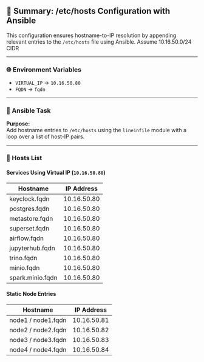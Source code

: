 ## 🧾 Summary: /etc/hosts Configuration with Ansible


This configuration ensures hostname-to-IP resolution by appending relevant entries to the `/etc/hosts` file using Ansible.
Assume 10.16.50.0/24 CIDR

---

### 🌐 Environment Variables

- `VIRTUAL_IP` → `10.16.50.80`  
- `FQDN` → `fqdn`

---

### 🔧 Ansible Task

**Purpose:**  
Add hostname entries to `/etc/hosts` using the `lineinfile` module with a loop over a list of host-IP pairs.

---

### 📌 Hosts List

#### Services Using Virtual IP (`10.16.50.80`)
| Hostname                                | IP Address      |
|-----------------------------------------|-----------------|
| keyclock.fqdn             | 10.16.50.80     |
| postgres.fqdn             | 10.16.50.80     |
| metastore.fqdn            | 10.16.50.80     |
| superset.fqdn             | 10.16.50.80     |
| airflow.fqdn              | 10.16.50.80     |
| jupyterhub.fqdn           | 10.16.50.80     |
| trino.fqdn                | 10.16.50.80     |
| minio.fqdn                | 10.16.50.80     |
| spark.minio.fqdn          | 10.16.50.80     |

#### Static Node Entries
| Hostname                                | IP Address      |
|-----------------------------------------|-----------------|
| node1 / node1.fqdn        | 10.16.50.81     |
| node2 / node2.fqdn        | 10.16.50.82     |
| node3 / node3.fqdn        | 10.16.50.83     |
| node4 / node4.fqdn        | 10.16.50.84     |

